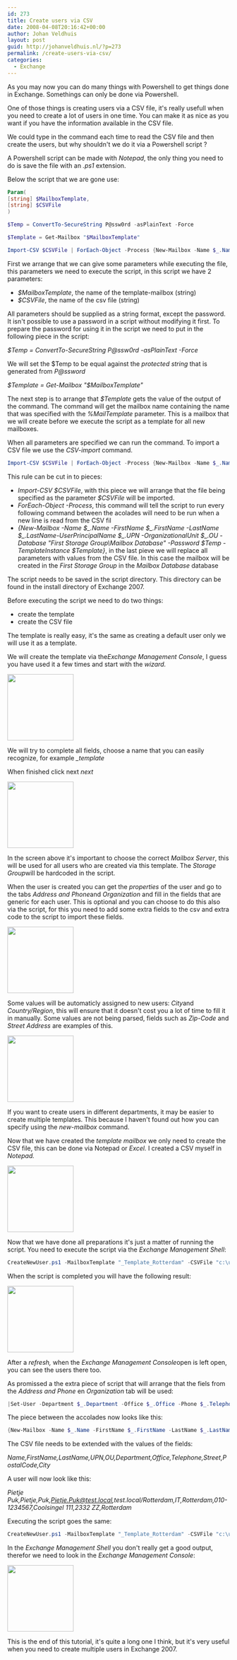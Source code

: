 ```yaml
---
id: 273
title: Create users via CSV
date: 2008-04-08T20:16:42+00:00
author: Johan Veldhuis
layout: post
guid: http://johanveldhuis.nl/?p=273
permalink: /create-users-via-csv/
categories:
  - Exchange
---
```

As you may now you can do many things with Powershell to get things done in Exchange. Somethings can only be done via Powershell.

One of those things is creating users via a CSV file, it's really usefull when you need to create a lot of users in one time. You can make it as nice as you want if you have the information available in the CSV file.

We could type in the command each time to read the CSV file and then create the users, but why shouldn't we do it via a Powershell script ?

A Powershell script can be made with <em>Notepad</em>, the only thing you need to do is save the file with an <em>.ps1</em> extension.

Below the script that we are gone use:

```PowerShell
Param(
[string] $MailboxTemplate,
[string] $CSVFile
)

$Temp = ConvertTo-SecureString P@ssw0rd -asPlainText -Force

$Template = Get-Mailbox "$MailboxTemplate"

Import-CSV $CSVFile | ForEach-Object -Process {New-Mailbox -Name $_.Name -FirstName $_.FirstName -LastName $_.LastName -UserPrincipalName $_.UPN -OrganizationalUnit $_.OU -Database "First Storage Group\Mailbox Database" -Password $Temp -TemplateInstance $Template}
```

<em></em>First we arrange that we can give some parameters while executing the file, this parameters we need to execute the script, in this script we have 2 parameters:
<ul>
	<li><em>$MailboxTemplate</em>, the name of the template-mailbox (string)</li>
	<li><em>$CSVFile</em>, the name of the csv file (string)</li>
</ul>
All parameters should be supplied as a string format, except the password. It isn't possible to use a password in a script without modifying it first. To prepare the password for using it in the script we need to put in the following piece in the script:

<em>$Temp = ConvertTo-SecureString P@ssw0rd -asPlainText -Force</em>

We will set the $Temp to be equal against the <em>protected string </em>that is generated from <em>P@ssword</em>

<em>$Template = Get-Mailbox "$MailboxTemplate"</em>

The next step is to arrange that <em>$Template</em> gets the value of the output of the command. The command will get the mailbox name containing the name that was specified with the <em>%MailTemplate </em>parameter. This is a mailbox that we will create before we execute the script as a template for all new mailboxes.

When all parameters are specified we can run the command. To import a CSV file we use the <em>CSV-import</em>  command.

```PowerShell
Import-CSV $CSVFile | ForEach-Object -Process {New-Mailbox -Name $_.Name -FirstName $_.FirstName -LastName $_.LastName -UserPrincipalName $_.UPN -OrganizationalUnit $_.OU -Database "First Storage Group\Mailbox Database" -Password $Temp -TemplateInstance $Template}
```

This rule can be cut in to pieces:
<ul>
	<li><em>Import-CSV $CSVFile</em>, with this piece we will arrange that the file being specified as the parameter <em>$CSVFile </em>will be imported.</li>
	<li><em>ForEach-Object -Process</em>, this command will tell the script to run every following command between the acolades will need to be run when a new line is read from the CSV fil</li>
	<li><em>{New-Mailbox -Name $_.Name </em><em>-FirstName $_.FirstName</em><em> -LastName $_.LastName</em><em>-UserPrincipalName $_.UPN -OrganizationalUnit $_.OU -Database "First Storage Group\Mailbox Database" -Password $Temp -TemplateInstance $Template}</em>, in the last pieve we will replace all parameters with values from the CSV file. In this case the mailbox will be created in the <em>First Storage Group </em>in the <em>Mailbox Database </em>database</li>
</ul>
The script needs to be saved in the script directory. This directory can be found in the install directory of Exchange 2007.

Before executing the script we need to do two things:
<ul>
	<li>create the template</li>
	<li>create the CSV file</li>
</ul>
The template is really easy, it's the same as creating a default user only we will use it as a template.

We will create the template via the<em>Exchange Management Console</em>, I guess you have used it a few times and start with the <em>wizard.</em>

[<img class="alignnone size-thumbnail wp-image-265" title="Add new user" src="https://johanveldhuis.nl/wp-content/uploads/2008/04/bulk_user_1-150x150.jpg" alt="" width="150" height="150" srcset="https://johanveldhuis.nl/wp-content/uploads/2008/04/bulk_user_1-150x150.jpg 150w" sizes="(max-width: 150px) 100vw, 150px" data-recalc-dims="1" />](http://johanveldhuis.nl/wp-content/uploads/2008/04/bulk_user_1.jpg)


We will try to complete all fields, choose a name that you can easily recognize, for example <em>_template</em>

When finished click next <em>next</em>

<a href="https://johanveldhuis.nl/wp-content/uploads/2008/04/bulk_user_2.jpg"><img class="alignnone size-thumbnail wp-image-266" title="New Mailbox" src="https://johanveldhuis.nl/wp-content/uploads/2008/04/bulk_user_2-150x150.jpg" alt="" width="150" height="150" /></a>

In the screen above it's important to choose the correct <em>Mailbox Server</em>, this will be used for all users who are created via this template. The <em>Storage Group</em>will be hardcoded in the script.

When the user is created you can get the <em>properties</em> of the user and go to the tabs <em>Address and Phone</em>and <em>Organization </em>and fill in the fields that are generic for each user. This is optional and you can choose to do this also via the script, for this you need to add some extra fields to the csv and extra code to the script to import these fields.

<a href="https://johanveldhuis.nl/wp-content/uploads/2008/04/bulk_user_3.jpg"><img class="alignnone size-thumbnail wp-image-267" title="Address and Phone" src="https://johanveldhuis.nl/wp-content/uploads/2008/04/bulk_user_3-150x150.jpg" alt="" width="150" height="150" /></a>

Some values will be automaticly assigned to new users: <em>City</em>and <em>Country/Region</em>, this will ensure that it doesn't cost you a lot of time to fill it in manually. Some values are not being parsed, fields such as <em>Zip-Code</em> and<em> Street Address </em>are examples of this.

<a href="https://johanveldhuis.nl/wp-content/uploads/2008/04/bulk_user_4.jpg"><img class="alignnone size-thumbnail wp-image-268" title="Organization" src="https://johanveldhuis.nl/wp-content/uploads/2008/04/bulk_user_4-150x150.jpg" alt="" width="150" height="150" /></a>

If you want to create users in different departments, it may be easier to create multiple templates. This because I haven't found out how you can specify using the <em>new-mailbox </em>command.

Now that we have created the <em>template mailbox </em>we only need to create the CSV file, this can be done via Notepad or <em>Excel. </em>I created a CSV myself in <em>Notepad.</em>

<a href="https://johanveldhuis.nl/wp-content/uploads/2008/04/bulk_user_5.jpg"><img class="alignnone size-thumbnail wp-image-269" title="Users.csv file" src="https://johanveldhuis.nl/wp-content/uploads/2008/04/bulk_user_5-150x150.jpg" alt="" width="150" height="150" /></a>

Now that we have done all preparations it's just a matter of running the script. You need to execute the script via the <em>Exchange Management Shell</em>:

```PowerShell
CreateNewUser.ps1 -MailboxTemplate "_Template_Rotterdam" -CSVFile "c:\users.csv"
```

When the script is completed you will have the following result:

<a href="https://johanveldhuis.nl/wp-content/uploads/2008/04/bulk_user_6.jpg"><img class="alignnone size-thumbnail wp-image-270" title="Users created by Powershell" src="https://johanveldhuis.nl/wp-content/uploads/2008/04/bulk_user_6-150x150.jpg" alt="" width="150" height="150" /></a>

After a <em>refresh, </em>when the <em>Exchange Management Console</em>open is left open, you can see the users there too.

As promissed a the extra piece of script that will arrange that the fiels from the <em>Address and Phone </em>en <em>Organization </em>tab will be used:

```PowerShell
|Set-User -Department $_.Department -Office $_.Office -Phone $_.Telephone -StreetAddress $_.Street -City $_.city -PostalCode $_.PostalCode -CountryOrRegion $_.CountryOrRegion
```

The piece between the accolades now looks like this:

```PowerShell
{New-Mailbox -Name $_.Name -FirstName $_.FirstName -LastName $_.LastName -UserPrincipalName $_.UPN -OrganizationalUnit $_.OU -Database "First Storage Group\Mailbox Database" -Password $Temp -TemplateInstance $Template |Set-User -Department $_.Department -Office $_.Office -Phone $_.Telephone -StreetAddress $_.Street -City $_.city -PostalCode $_.PostalCode -CountryOrRegion $_.CountryOrRegion}
```

The CSV file needs to be extended with the values of the fields:

<em>Name,FirstName,LastName,UPN,OU,Department,Office,Telephone,Street,PostalCode,City</em>

A user will now look like this:

<em>Pietje Puk,Pietje,Puk,Pietje.Puk@test.local,test.local/Rotterdam,IT,Rotterdam,010-1234567,Coolsingel 111,2332 ZZ,Rotterdam</em>

Executing the script goes the same:

```PowerShell
CreateNewUser.ps1 -MailboxTemplate "_Template_Rotterdam" -CSVFile "c:\users.csv"
```

In the <em>Exchange Management Shell </em>you don't really get a good output, therefor we need to look in the <em>Exchange Management Console</em>:

<a href="https://johanveldhuis.nl/wp-content/uploads/2008/04/bulk_user_7.jpg"><img class="alignnone size-thumbnail wp-image-271" title="Organization properties of user" src="https://johanveldhuis.nl/wp-content/uploads/2008/04/bulk_user_7-150x150.jpg" alt="" width="150" height="150" /></a>

This is the end of this tutorial, it's quite a long one I think, but it's very useful when you need to create multiple users in Exchange 2007.